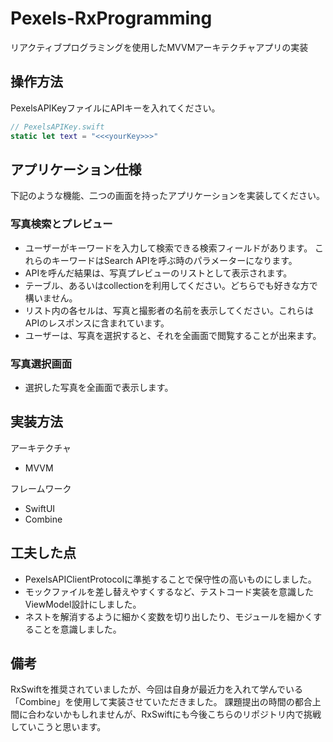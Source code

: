 # Pexels-RxProgramming
リアクティブプログラミングを使用したMVVMアーキテクチャアプリの実装

## 操作方法
PexelsAPIKeyファイルにAPIキーを入れてください。

```swift
// PexelsAPIKey.swift
static let text = "<<<yourKey>>>"
```

## アプリケーション仕様
下記のような機能、二つの画面を持ったアプリケーションを実装してください。
### 写真検索とプレビュー
- ユーザーがキーワードを入力して検索できる検索フィールドがあります。
これらのキーワードはSearch APIを呼ぶ時のパラメーターになります。
- APIを呼んだ結果は、写真プレビューのリストとして表示されます。
- テーブル、あるいはcollectionを利用してください。どちらでも好きな方で構いません。
- リスト内の各セルは、写真と撮影者の名前を表示してください。これらはAPIのレスポンスに含まれています。
- ユーザーは、写真を選択すると、それを全画面で閲覧することが出来ます。
### 写真選択画面
- 選択した写真を全画面で表示します。

## 実装方法
アーキテクチャ 
- MVVM

フレームワーク　
- SwiftUI
- Combine

## 工夫した点
- PexelsAPIClientProtocolに準拠することで保守性の高いものにしました。
- モックファイルを差し替えやすくするなど、テストコード実装を意識したViewModel設計にしました。
- ネストを解消するように細かく変数を切り出したり、モジュールを細かくすることを意識しました。

## 備考
RxSwiftを推奨されていましたが、今回は自身が最近力を入れて学んでいる「Combine」を使用して実装させていただきました。
課題提出の時間の都合上間に合わないかもしれませんが、RxSwiftにも今後こちらのリポジトリ内で挑戦していこうと思います。
